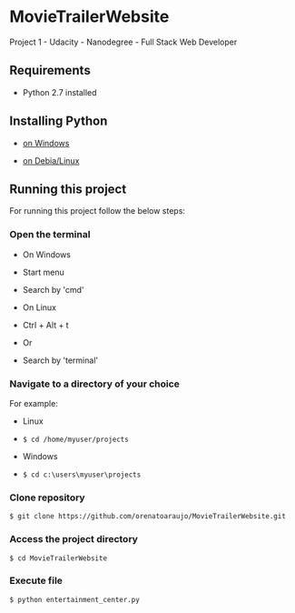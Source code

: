 # MovieTrailerWebsite
Project 1 - Udacity - Nanodegree - Full Stack Web Developer

## Requirements
* Python 2.7 installed

## Installing Python
* [on Windows](http://www.diveintopython.net/installing_python/windows.html)
- [on Debia/Linux](http://www.diveintopython.net/installing_python/debian.html)

## Running this project
For running this project follow the below steps:

### Open the terminal
* On Windows
 * Start menu
 * Search by 'cmd'

* On Linux
 * Ctrl + Alt + t
 * Or
 * Search by 'terminal'

### Navigate to a directory of your choice
For example:

* Linux
 * `$ cd /home/myuser/projects`

* Windows
 * `$ cd c:\users\myuser\projects`


### Clone repository
`$ git clone https://github.com/orenatoaraujo/MovieTrailerWebsite.git`

### Access the project directory
`$ cd MovieTrailerWebsite`

### Execute file
`$ python entertainment_center.py`
